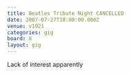 ```yaml
---
title: Beatles Tribute Night CANCELLED
date: 2007-07-27T18:00:00.000Z
venue: v1921
categories: gig
board: 8
layout: gig
---
```

Lack of interest apparently